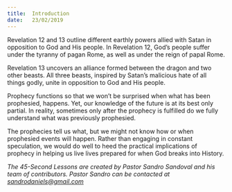 ```yaml
---
title:  Introduction
date:   23/02/2019
---
```


Revelation 12 and 13 outline different earthly powers allied with Satan in opposition to God and His people. In Revelation 12, God’s people suffer under the tyranny of pagan Rome, as well as under the reign of papal Rome.

Revelation 13 uncovers an alliance formed between the dragon and two other beasts. All three beasts, inspired by Satan’s malicious hate of all things godly, unite in opposition to God and His people.

Prophecy functions so that we won’t be surprised when what has been prophesied, happens. Yet, our knowledge of the future is at its best only partial. In reality, sometimes only after the prophecy is fulfilled do we fully understand what was previously prophesied.

The prophecies tell us what, but we might not know how or when prophesied events will happen. Rather than engaging in constant speculation, we would do well to heed the practical implications of prophecy in helping us live lives prepared for when God breaks into History.


*The 45-Second Lessons are created by Pastor Sandro Sandoval and his team of contributors.  Pastor Sandro can be contacted at sandrodaniels@gmail.com*
